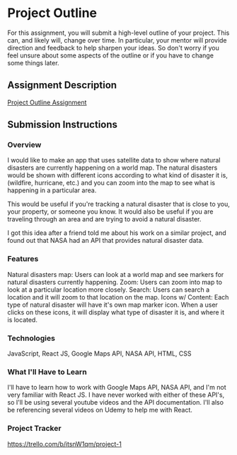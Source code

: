 # Project Outline
For this assignment, you will submit a high-level outline of your project. This can, and likely will, change over time. In particular, your mentor will provide direction and feedback to help sharpen your ideas. So don't worry if you feel unsure about some aspects of the outline or if you have to change some things later.

## Assignment Description
[Project Outline Assignment](https://education.launchcode.org/liftoff/modules/assignments/project-outline)

## Submission Instructions

### Overview

I would like to make an app that uses satellite data to show where natural disasters are currently happening on a world map. The natural disasters would be shown with different icons according to what kind of disaster it is, (wildfire, hurricane, etc.) and you can zoom into the map to see what is happening in a particular area. 

This would be useful if you're tracking a natural disaster that is close to you, your property, or someone you know. It would also be useful if you are traveling through an area and are trying to avoid a natural disaster.

I got this idea after a friend told me about his work on a similar project, and found out that NASA had an API that provides natural disaster data.

### Features

Natural disasters map: Users can look at a world map and see markers for natural disasters currently happening.
Zoom: Users can zoom into map to look at a particular location more closely. 
Search: Users can search a location and it will zoom to that location on the map.
Icons w/ Content: Each type of natural disaster will have it's own map marker icon. When a user clicks on these icons, it will display what type of disaster it is, and where it is located.

### Technologies

JavaScript,
React JS,
Google Maps API,
NASA API,
HTML,
CSS

### What I'll Have to Learn

I'll have to learn how to work with Google Maps API, NASA API, and I'm not very familiar with React JS. I have never worked with either of these API's, so I'll be using several youtube videos and the API documentation. I'll also be referencing several videos on Udemy to help me with React.

### Project Tracker

https://trello.com/b/itsnW1qm/project-1
